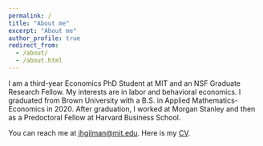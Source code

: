 ```yaml
---
permalink: /
title: "About me"
excerpt: "About me"
author_profile: true
redirect_from: 
  - /about/
  - /about.html
---
```


I am a third-year Economics PhD Student at MIT and an NSF Graduate Research Fellow. My interests are in labor and behavioral economics. I graduated from Brown University with a B.S. in Applied Mathematics-Economics in 2020. After graduation, I worked at Morgan Stanley and then as a Predoctoral Fellow at Harvard Business School.

You can reach me at <font color="#187ede">jhgilman@mit.edu</font>. Here is my [CV](/files/cv.pdf). 